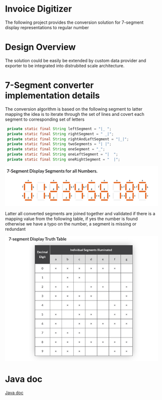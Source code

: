 # Invoice Digitizer

The following project provides the conversion solution for 7-segment display representations to regular number 

# Design Overview

The solution could be easily be extended by custom data provider and exporter to be integrated into distrubited scale architecture.

# 7-Segment converter implementation details  

The conversion algorithm is based on the following segment to latter mapping 
the idea is to iterate through the set of lines and covert each segment to corresponding set of letters

   ```java 
    private static final String leftSegment = "|_ ";
    private static final String rightSegment = " _|";
    private static final String rightAndLeftSegment = "|_|";
    private static final String twoSegments = "| |";
    private static final String oneSegment = "_";
    private static final String oneLeftSegment = "|  ";
    private static final String oneRightSegment = "  |";
   ```

![](seven-segment.png)

Latter all converted segments are joined together and validated if there is a mapping value from the 
following table, if yes the number is found otherwise we have a typo on the number,
a segment is missing or redundant  

![](sevent-segment-table.png)


# Java doc
[Java doc](https://denisvoloshin.github.io/invoice-digitizer)